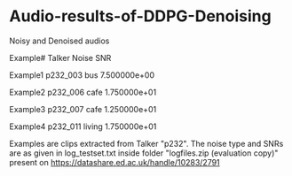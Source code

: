 # Audio-results-of-DDPG-Denoising

Noisy and Denoised audios

Example#   Talker Noise   SNR

Example1 p232_003 bus 7.500000e+00

Example2 p232_006 cafe 1.750000e+01

Example3 p232_007 cafe 1.250000e+01

Example4 p232_011 living 1.750000e+01


Examples are clips extracted from Talker "p232". The noise type and SNRs are as given in log_testset.txt inside folder "logfiles.zip (evaluation copy)" present on https://datashare.ed.ac.uk/handle/10283/2791
